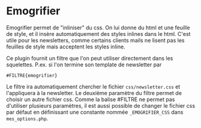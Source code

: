 Emogrifier
==========

Emogrifier permet de "inliniser" du css. On lui donne du html et une feuille de style, et il insère automatiquement des styles inlines dans le html. C\'est utile pour les newsletters, comme certains clients mails ne lisent pas les feuilles de style mais acceptent les styles inline.

Ce plugin fournit un filtre que l'on peut utiliser directement dans les squelettes. P.ex. si l'on termine son template de newsletter par 

    #FILTRE{emogrifier}

Le filtre ira automatiquement chercher le fichier `css/newsletter.css` et l'appliquera à la newsletter. Le deuxième paramètre du filtre permet de choisir un autre fichier css.
Comme la balise #FILTRE ne permet pas d'utiliser plusieurs paramètres, il est aussi possible de changer le fichier css par défaut en définissant une constante nommée `_EMOGRIFIER_CSS` dans `mes_options.php`.
